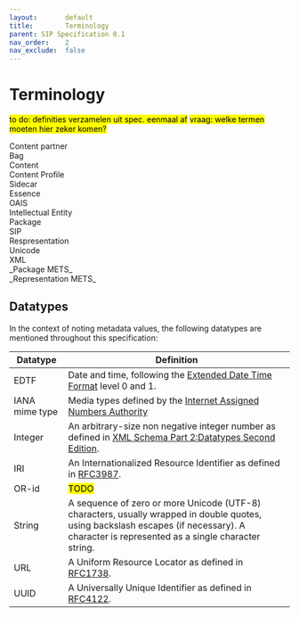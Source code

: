 ```yaml
---
layout:       default
title:        Terminology
parent: SIP Specification 0.1
nav_order:    2
nav_exclude:  false
---
```


# Terminology

<mark>to do: definities verzamelen uit spec. eenmaal af</mark>
<mark>vraag: welke termen moeten hier zeker komen?</mark>

<dl>
    <dt>Content partner</dt>
    <dd></dd>
    <dt>Bag</dt>
    <dd></dd>
    <dt>Content</dt>
    <dd></dd>
    <dt>Content Profile</dt>
    <dd></dd>
    <dt>Sidecar</dt>
    <dd></dd>
    <dt>Essence</dt>
    <dd></dd>
    <dt>OAIS</dt>
    <dd></dd>
    <dt>Intellectual Entity</dt>
    <dd></dd>
    <dt>Package</dt>
    <dd></dd>
    <dt>SIP</dt>
    <dd></dd>
    <dt>Respresentation</dt>
    <dd></dd>
    <dt>Unicode</dt>
    <dd></dd>
    <dt>XML</dt>
    <dd></dd>
    <dt>_Package METS_</dt>
    <dd></dd>
    <dt>_Representation METS_</dt>
    <dd></dd>
    
</dl>

## Datatypes

In the context of noting metadata values, the following datatypes are mentioned throughout this specification:

| Datatype       | Definition |
| -------------- | ---------- |
| EDTF           | Date and time, following the [Extended Date Time Format](https://www.loc.gov/standards/datetime/) level 0 and 1. |
| IANA mime type | Media types defined by the [Internet Assigned Numbers Authority](https://www.iana.org/assignments/media-types/media-types.xhtml) |
| Integer        | An arbitrary-size non negative integer number as defined in [XML Schema Part 2:Datatypes Second Edition](https://www.w3.org/TR/xmlschema-2/#nonNegativeInteger). |
| IRI            | An Internationalized Resource Identifier as defined in [RFC3987](https://datatracker.ietf.org/doc/html/rfc3987). |
| OR-id            | <mark class="miel">TODO</mark> |
| String         | A sequence of zero or more Unicode (UTF-8) characters, usually wrapped in double quotes, using backslash escapes (if necessary). A character is represented as a single character string. |
| URL            | A Uniform Resource Locator as defined in [RFC1738](https://datatracker.ietf.org/doc/html/rfc1738). |
| UUID           | A Universally Unique Identifier as defined in [RFC4122](https://datatracker.ietf.org/doc/html/rfc4122). |
